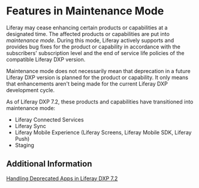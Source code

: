 # Features in Maintenance Mode

Liferay may cease enhancing certain products or capabilities at a designated time. The affected products or capabilities are put into _maintenance mode_. During this mode, Liferay actively supports and provides bug fixes for the product or capability in accordance with the subscribers' subscription level and the end of service life policies of the compatible Liferay DXP version.

Maintenance mode does not necessarily mean that deprecation in a future Liferay DXP version is planned for the product or capability. It only means that enhancements aren't being made for the current Liferay DXP development cycle. 

As of Liferay DXP 7.2, these products and capabilities have transitioned into maintenance mode:

- Liferay Connected Services
- Liferay Sync
- Liferay Mobile Experience (Liferay Screens, Liferay Mobile SDK, Liferay Push)
- Staging 

## Additional Information

[Handling Deprecated Apps in Liferay DXP 7.2](./98-handling-deprecations-in-liferay-dxp-7-2.md)

